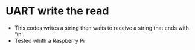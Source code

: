 # UART write the read
* This codes writes a string then waits to receive a string that ends with '\n'. 
* Tested whith a Raspberry Pi
